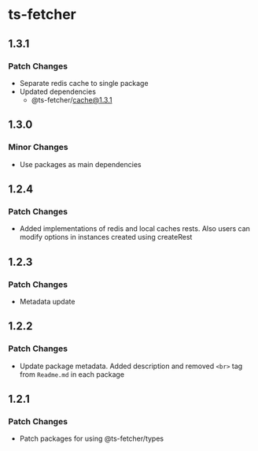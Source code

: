 # ts-fetcher

## 1.3.1

### Patch Changes

- Separate redis cache to single package
- Updated dependencies
  - @ts-fetcher/cache@1.3.1

## 1.3.0

### Minor Changes

- Use packages as main dependencies

## 1.2.4

### Patch Changes

- Added implementations of redis and local caches rests. Also users can modify options in instances created using createRest

## 1.2.3

### Patch Changes

- Metadata update

## 1.2.2

### Patch Changes

- Update package metadata. Added description and removed `<br>` tag from `Readme.md` in each package

## 1.2.1

### Patch Changes

- Patch packages for using @ts-fetcher/types
